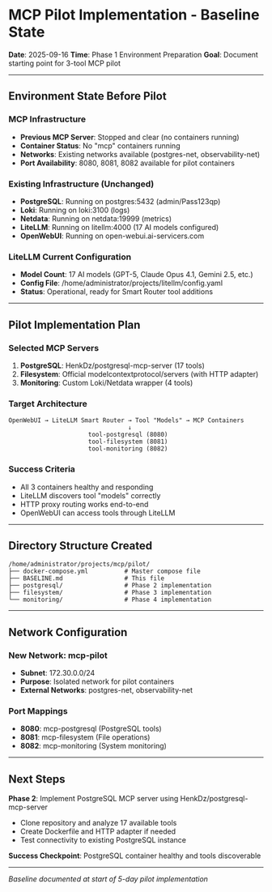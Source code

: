 # MCP Pilot Implementation - Baseline State

**Date**: 2025-09-16
**Time**: Phase 1 Environment Preparation
**Goal**: Document starting point for 3-tool MCP pilot

---

## Environment State Before Pilot

### MCP Infrastructure
- **Previous MCP Server**: Stopped and clear (no containers running)
- **Container Status**: No "mcp" containers running
- **Networks**: Existing networks available (postgres-net, observability-net)
- **Port Availability**: 8080, 8081, 8082 available for pilot containers

### Existing Infrastructure (Unchanged)
- **PostgreSQL**: Running on postgres:5432 (admin/Pass123qp)
- **Loki**: Running on loki:3100 (logs)
- **Netdata**: Running on netdata:19999 (metrics)
- **LiteLLM**: Running on litellm:4000 (17 AI models configured)
- **OpenWebUI**: Running on open-webui.ai-servicers.com

### LiteLLM Current Configuration
- **Model Count**: 17 AI models (GPT-5, Claude Opus 4.1, Gemini 2.5, etc.)
- **Config File**: /home/administrator/projects/litellm/config.yaml
- **Status**: Operational, ready for Smart Router tool additions

---

## Pilot Implementation Plan

### Selected MCP Servers
1. **PostgreSQL**: HenkDz/postgresql-mcp-server (17 tools)
2. **Filesystem**: Official modelcontextprotocol/servers (with HTTP adapter)
3. **Monitoring**: Custom Loki/Netdata wrapper (4 tools)

### Target Architecture
```
OpenWebUI → LiteLLM Smart Router → Tool "Models" → MCP Containers
                                 ↓
                      tool-postgresql (8080)
                      tool-filesystem (8081)
                      tool-monitoring (8082)
```

### Success Criteria
- All 3 containers healthy and responding
- LiteLLM discovers tool "models" correctly
- HTTP proxy routing works end-to-end
- OpenWebUI can access tools through LiteLLM

---

## Directory Structure Created

```
/home/administrator/projects/mcp/pilot/
├── docker-compose.yml          # Master compose file
├── BASELINE.md                 # This file
├── postgresql/                 # Phase 2 implementation
├── filesystem/                 # Phase 3 implementation
└── monitoring/                 # Phase 4 implementation
```

---

## Network Configuration

### New Network: mcp-pilot
- **Subnet**: 172.30.0.0/24
- **Purpose**: Isolated network for pilot containers
- **External Networks**: postgres-net, observability-net

### Port Mappings
- **8080**: mcp-postgresql (PostgreSQL tools)
- **8081**: mcp-filesystem (File operations)
- **8082**: mcp-monitoring (System monitoring)

---

## Next Steps

**Phase 2**: Implement PostgreSQL MCP server using HenkDz/postgresql-mcp-server
- Clone repository and analyze 17 available tools
- Create Dockerfile and HTTP adapter if needed
- Test connectivity to existing PostgreSQL instance

**Success Checkpoint**: PostgreSQL container healthy and tools discoverable

---

*Baseline documented at start of 5-day pilot implementation*